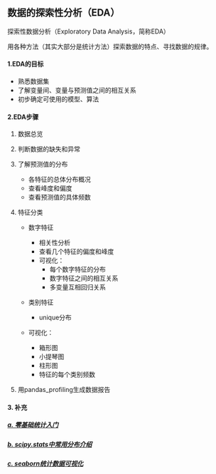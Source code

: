 ## 数据的探索性分析（EDA）

探索性数据分析（Exploratory Data Analysis，简称EDA）

用各种方法（其实大部分是统计方法）探索数据的特点、寻找数据的规律。

#### 1.EDA的目标

- 熟悉数据集
- 了解变量间、变量与预测值之间的相互关系
- 初步确定可使用的模型、算法

#### 2.EDA步骤

1. 数据总览

2. 判断数据的缺失和异常

3. 了解预测值的分布

   - 各特征的总体分布概况
   - 查看峰度和偏度
   - 查看预测值的具体频数

4. 特征分类

   - 数字特征

     - 相关性分析
     - 查看几个特征的偏度和峰度
     - 可视化：
       - 每个数字特征的分布
       - 数字特征之间的相互关系
       - 多变量互相回归关系

   - 类别特征

     - unique分布
   - 可视化：
     - 箱形图
     - 小提琴图
     - 柱形图
     - 特征的每个类别频数


5. 用pandas_profiling生成数据报告

#### 3. 补充

##### 			[a. 零基础统计入门](https://github.com/Zoenamed/Learn-Data-mining/tree/master/2.EDA/%E9%9B%B6%E5%9F%BA%E7%A1%80%E7%BB%9F%E8%AE%A1%E5%85%A5%E9%97%A8)

##### 		[b. scipy.stats中常用分布介绍](https://blog.csdn.net/pipisorry/article/details/49515215?depth_1-utm_source=distribute.pc_relevant.none-task&utm_source=distribute.pc_relevant.none-task)

##### 		[c. seaborn统计数据可视化](https://github.com/Zoenamed/Learn-Data-mining/blob/master/2.%E6%95%B0%E6%8D%AE%E5%88%86%E6%9E%90/seaborn%E7%BB%9F%E8%AE%A1%E6%95%B0%E6%8D%AE%E5%8F%AF%E8%A7%86%E5%8C%96.ipynb)

